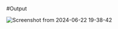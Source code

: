 #Output

![Screenshot from 2024-06-22 19-38-42](https://github.com/Abdulaowalasif/Weather/assets/98799771/4666cf56-52af-4cf7-94c1-5aecd43d44b9)
